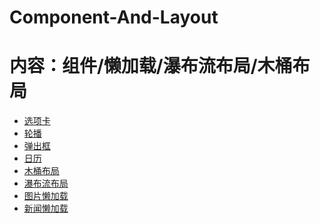 # Component-And-Layout
# 内容：组件/懒加载/瀑布流布局/木桶布局
* [选项卡]()
* [轮播]()
* [弹出框]()
* [日历]()
* [木桶布局]()
* [瀑布流布局]()
* [图片懒加载]()
* [新闻懒加载]()
